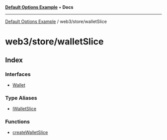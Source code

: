 [**Default Options Example**](../../../README.md) • **Docs**

***

[Default Options Example](../../../modules.md) / web3/store/walletSlice

# web3/store/walletSlice

## Index

### Interfaces

- [Wallet](interfaces/Wallet.md)

### Type Aliases

- [IWalletSlice](type-aliases/IWalletSlice.md)

### Functions

- [createWalletSlice](functions/createWalletSlice.md)
